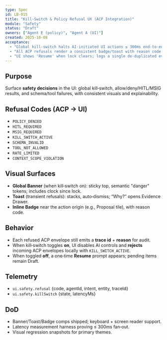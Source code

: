 ```yaml
---
type: Spec
id: LB-015
title: "Kill‑Switch & Policy Refusal UX (ACP Integration)"
module: "Safety"
status: "Draft"
owners: ["Agent E (policy)", "Agent A (UI)"]
created: 2025-10-08
acceptance:
  - "Global kill-switch halts AI‑initiated UI actions ≤ 300ms end‑to‑end."
  - "All ACP refusals render a consistent badge/toast with reason code + 'Why'."
  - "UI shows 'Resume' when lock clears; logs a single de‑duplicated event."
---
```


## Purpose
Surface **safety decisions** in the UI: global kill‑switch, allow/deny/HITL/MSIG results, and schema/tool failures, with consistent visuals and explainability.

## Refusal Codes (ACP → UI)
- `POLICY_DENIED`
- `HITL_REQUIRED`
- `MSIG_REQUIRED`
- `KILL_SWITCH_ACTIVE`
- `SCHEMA_INVALID`
- `TOOL_NOT_ALLOWED`
- `RATE_LIMITED`
- `CONTEXT_SCOPE_VIOLATION`

## Visual Surfaces
- **Global Banner** (when kill‑switch on): sticky top, semantic "danger" tokens; includes clock since lock.
- **Toast** (transient refusals): stacks, auto‑dismiss; “Why?” opens Evidence Drawer.
- **Inline Badge** near the action origin (e.g., Proposal tile), with reason code.

## Behavior
- Each refused ACP envelope still emits a **trace id** + **reason** for audit.
- When kill‑switch toggles **on**, UI disables AI controls and **rejects** incoming ACP envelopes locally with `KILL_SWITCH_ACTIVE`.
- When toggled **off**, a one‑time **Resume** prompt appears; pending items remain Draft.

## Telemetry
- `ui.safety.refusal` {code, agentId, intent, entity, traceId}
- `ui.safety.killSwitch` {state, latencyMs}

## DoD
- Banner/Toast/Badge comps shipped; keyboard + screen reader support.
- Latency measurement harness proving ≤ 300ms fan‑out.
- Visual regression snapshots for primary themes.